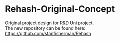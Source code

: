 # Rehash-Original-Concept

Original project design for R&amp;D Uni project. <br />
The new repository can be found here: https://github.com/stanfisherman/Rehash
